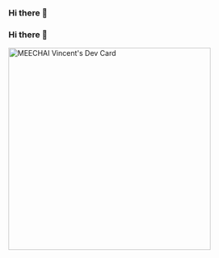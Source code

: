 ### Hi there 👋

### Hi there 👋

<!--
**sebtex1/sebtex1** is a ✨ _special_ ✨ repository because its `README.md` (this file) appears on your GitHub profile.

Here are some ideas to get you started:

- 🔭 I’m currently working on ...
- 🌱 I’m currently learning ...
- 👯 I’m looking to collaborate on ...
- 🤔 I’m looking for help with ...
- 💬 Ask me about ...
- 📫 How to reach me: ...
- 😄 Pronouns: ...
- ⚡ Fun fact: ...
-->

<a href="https://app.daily.dev/MEECHAI_Vincent"><img src="https://api.daily.dev/devcards/41494f73a39d47c9af1dd14ff553a534.png?r=e2n" width="400" alt="MEECHAI Vincent's Dev Card"/></a>
